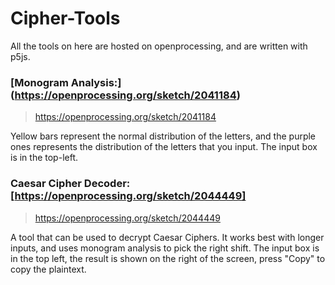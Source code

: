 # Cipher-Tools

All the tools on here are hosted on openprocessing, and are written with p5js.

### [Monogram Analysis:] (https://openprocessing.org/sketch/2041184)
> https://openprocessing.org/sketch/2041184

Yellow bars represent the normal distribution of the letters, and the purple ones represents the distribution of the letters that you input. The input box is in the top-left.

### Caesar Cipher Decoder: [https://openprocessing.org/sketch/2044449]
> https://openprocessing.org/sketch/2044449

A tool that can be used to decrypt Caesar Ciphers. It works best with longer inputs, and uses monogram analysis to pick the right shift. The input box is in the top left, the result is shown on the right of the screen, press "Copy" to copy the plaintext.
